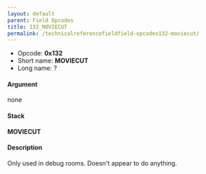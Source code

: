 ```yaml
---
layout: default
parent: Field Opcodes
title: 132_MOVIECUT
permalink: /technicalreferencefieldfield-opcodes132-moviecut/
---
```


-   Opcode: **0x132**
-   Short name: **MOVIECUT**
-   Long name: ?

#### Argument

none

#### Stack

  
**MOVIECUT**

#### Description

Only used in debug rooms. Doesn't appear to do anything.
